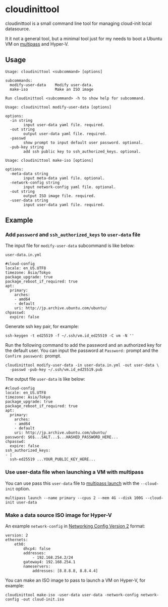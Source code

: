 cloudinittool
=============

cloudinittool is a small command line tool for managing cloud-init local datasource.

It it not a general tool, but a minimal tool just for my needs to boot a Ubuntu VM on
[multipass](https://github.com/canonical/multipass) and Hyper-V.

## Usage

```
Usage: cloudinittool <subcommand> [options]

subcommands:
  modify-user-data    Modify user-data.
  make-iso            Make an ISO image

Run cloudinittool <subcommand> -h to show help for subcommand.
```

```
Usage: cloudinittool modify-user-data [options]

options:
  -in string
        input user-data yaml file. required.
  -out string
        output user-data yaml file. required.
  -passwd
        show prompt to input default user password. optional.
  -pub-key string
        add ssh public key to ssh_authorized_keys. optional.
```

```
Usage: cloudinittool make-iso [options]

options:
  -meta-data string
        input meta-data yaml file. optional.
  -network-config string
        input network-config yaml file. optional.
  -out string
        output ISO image file. required.
  -user-data string
        input user-data yaml file. required.
```

## Example

### Add `password` and `ssh_authorized_keys` to `user-data` file

The input file for `modify-user-data` subcommand is like below:

`user-data.in.yml`

```
#cloud-config
locale: en_US.UTF8
timezone: Asia/Tokyo
package_upgrade: true
package_reboot_if_required: true
apt:
  primary:
    arches:
    - amd64
    - default
    uri: http://jp.archive.ubuntu.com/ubuntu/
chpasswd:
  expire: false
```

Generate ssh key pair, for example:

```
ssh-keygen -t ed25519 -f ~/.ssh/vm.id_ed25519 -C vm -N ''
```

Run the following command to add the password and an authorized key for the default user.
You can input the password at `Password:` prompt and the `Confirm password:` prompt.

```
cloudinittool modify-user-data -in user-data.in.yml -out user-data \
  -passwd -pub-key ~/.ssh/vm.id_ed25519.pub
```

The output file `user-data` is like below:

```
#cloud-config
locale: en_US.UTF8
timezone: Asia/Tokyo
package_upgrade: true
package_reboot_if_required: true
apt:
  primary:
    arches:
    - amd64
    - default
    uri: http://jp.archive.ubuntu.com/ubuntu/
password: $6$...SALT...$...HASHED_PASSWORD_HERE...
chpasswd:
  expire: false
ssh_authorized_keys:
- |
  ssh-ed25519 ...YOUR_PUBLIC_KEY_HERE...
```

### Use user-data file when launching a VM with multipass

You can use pass this `user-data` file to [multipass launch](https://discourse.ubuntu.com/t/multipass-launch-command/10846) with the `--cloud-init` option.

```
multipass launch --name primary --cpus 2 --mem 4G --disk 100G --cloud-init user-data
```

### Make a data source ISO image for Hyper-V

An example `network-config` in [Networking Config Version 2](https://cloudinit.readthedocs.io/en/latest/topics/network-config-format-v2.html#network-config-v2) format:

```
version: 2
ethernets:
    eth0:
        dhcp4: false
        addresses:
            - 192.168.254.2/24
        gateway4: 192.168.254.1
        nameservers:
            addresses: [8.8.8.8, 8.8.4.4]
```

You can make an ISO image to pass to launch a VM on Hyper-V, for example:

```
cloudinittool make-iso -user-data user-data -network-config network-config -out cloud-init.iso
```
